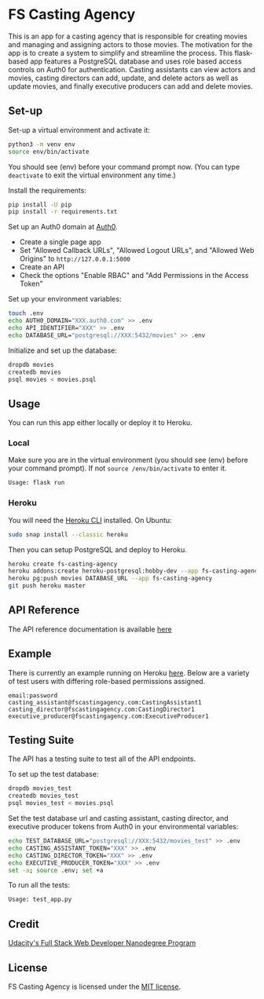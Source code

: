 # FS Casting Agency

This is an app for a casting agency that is responsible for creating movies and managing and assigning actors to those movies. The motivation for the app is to create a system to simplify and streamline the process. This flask-based app features a PostgreSQL database and uses role based access controls on Auth0 for authentication. Casting assistants can view actors and movies, casting directors can add, update, and delete actors as well as update movies, and finally executive producers can add and delete movies.

## Set-up

Set-up a virtual environment and activate it:

```bash
python3 -m venv env
source env/bin/activate
```

You should see (env) before your command prompt now. (You can type `deactivate` to exit the virtual environment any time.)

Install the requirements:

```bash
pip install -U pip
pip install -r requirements.txt
```

Set up an Auth0 domain at [Auth0](https://auth0.com/).

- Create a single page app
- Set "Allowed Callback URLs", "Allowed Logout URLs", and "Allowed Web Origins" to `http://127.0.0.1:5000`
- Create an API
- Check the options "Enable RBAC" and "Add Permissions in the Access Token"

Set up your environment variables:

```bash
touch .env
echo AUTH0_DOMAIN="XXX.auth0.com" >> .env
echo API_IDENTIFIER="XXX" >> .env
echo DATABASE_URL="postgresql://XXX:5432/movies" >> .env
```

Initialize and set up the database:

```bash
dropdb movies
createdb movies
psql movies < movies.psql
```

## Usage

You can run this app either locally or deploy it to Heroku.

### Local

Make sure you are in the virtual environment (you should see (env) before your command prompt). If not `source /env/bin/activate` to enter it.

```bash
Usage: flask run
```

### Heroku

You will need the [Heroku CLI](https://devcenter.heroku.com/articles/heroku-cli) installed. On Ubuntu:

```bash
sudo snap install --classic heroku
```

Then you can setup PostgreSQL and deploy to Heroku.

```bash
heroku create fs-casting-agency
heroku addons:create heroku-postgresql:hobby-dev --app fs-casting-agency
heroku pg:push movies DATABASE_URL --app fs-casting-agency
git push heroku master
```

## API Reference

The API reference documentation is available [here](https://documenter.getpostman.com/view/10868159/SzfDxQmn?version=latest)

## Example

There is currently an example running on Heroku [here](https://fs-casting-agency.herokuapp.com/). Below are a variety of test users with differing role-based permissions assigned.

```csv
email:password
casting_assistant@fscastingagency.com:CastingAssistant1
casting_director@fscastingagency.com:CastingDirector1
executive_producer@fscastingagency.com:ExecutiveProducer1
```

## Testing Suite

The API has a testing suite to test all of the API endpoints.

To set up the test database:

```bash
dropdb movies_test
createdb movies_test
psql movies_test < movies.psql
```

Set the test database url and casting assistant, casting director, and executive producer tokens from Auth0 in your environmental variables:

```bash
echo TEST_DATABASE_URL="postgresql://XXX:5432/movies_test" >> .env
echo CASTING_ASSISTANT_TOKEN="XXX" >> .env
echo CASTING_DIRECTOR_TOKEN="XXX" >> .env
echo EXECUTIVE_PRODUCER_TOKEN="XXX" >> .env
set -a; source .env; set +a
```

To run all the tests:

```bash
Usage: test_app.py
```

## Credit

[Udacity's Full Stack Web Developer Nanodegree Program](https://www.udacity.com/course/full-stack-web-developer-nanodegree--nd0044)

## License

FS Casting Agency is licensed under the [MIT license](https://github.com/danrneal/fs-casting-agency/blob/master/LICENSE).
